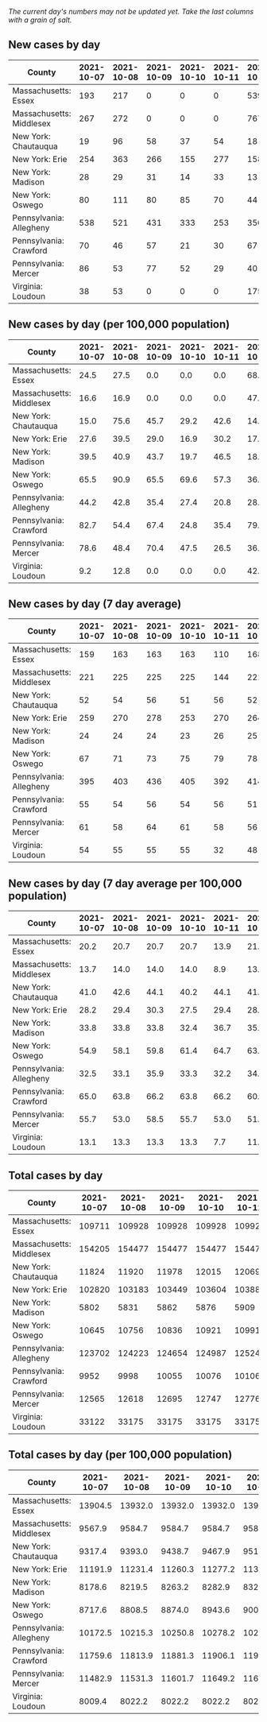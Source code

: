 _The current day's numbers may not be updated yet. Take the last columns with a grain of salt._
## New cases by day

| County | 2021-10-07 | 2021-10-08 | 2021-10-09 | 2021-10-10 | 2021-10-11 | 2021-10-12 | 2021-10-13 |
| --- | --- | --- | --- | --- | --- | --- | --- |
| Massachusetts: Essex | 193 | 217 | 0 | 0 | 0 | 539 |  |
| Massachusetts: Middlesex | 267 | 272 | 0 | 0 | 0 | 767 |  |
| New York: Chautauqua | 19 | 96 | 58 | 37 | 54 | 18 |  |
| New York: Erie | 254 | 363 | 266 | 155 | 277 | 158 |  |
| New York: Madison | 28 | 29 | 31 | 14 | 33 | 13 |  |
| New York: Oswego | 80 | 111 | 80 | 85 | 70 | 44 |  |
| Pennsylvania: Allegheny | 538 | 521 | 431 | 333 | 253 | 350 |  |
| Pennsylvania: Crawford | 70 | 46 | 57 | 21 | 30 | 67 |  |
| Pennsylvania: Mercer | 86 | 53 | 77 | 52 | 29 | 40 |  |
| Virginia: Loudoun | 38 | 53 | 0 | 0 | 0 | 175 |  |

## New cases by day (per 100,000 population)

| County | 2021-10-07 | 2021-10-08 | 2021-10-09 | 2021-10-10 | 2021-10-11 | 2021-10-12 | 2021-10-13 |
| --- | --- | --- | --- | --- | --- | --- | --- |
| Massachusetts: Essex | 24.5 | 27.5 | 0.0 | 0.0 | 0.0 | 68.3 |  |
| Massachusetts: Middlesex | 16.6 | 16.9 | 0.0 | 0.0 | 0.0 | 47.6 |  |
| New York: Chautauqua | 15.0 | 75.6 | 45.7 | 29.2 | 42.6 | 14.2 |  |
| New York: Erie | 27.6 | 39.5 | 29.0 | 16.9 | 30.2 | 17.2 |  |
| New York: Madison | 39.5 | 40.9 | 43.7 | 19.7 | 46.5 | 18.3 |  |
| New York: Oswego | 65.5 | 90.9 | 65.5 | 69.6 | 57.3 | 36.0 |  |
| Pennsylvania: Allegheny | 44.2 | 42.8 | 35.4 | 27.4 | 20.8 | 28.8 |  |
| Pennsylvania: Crawford | 82.7 | 54.4 | 67.4 | 24.8 | 35.4 | 79.2 |  |
| Pennsylvania: Mercer | 78.6 | 48.4 | 70.4 | 47.5 | 26.5 | 36.6 |  |
| Virginia: Loudoun | 9.2 | 12.8 | 0.0 | 0.0 | 0.0 | 42.3 |  |

## New cases by day (7 day average)

| County | 2021-10-07 | 2021-10-08 | 2021-10-09 | 2021-10-10 | 2021-10-11 | 2021-10-12 | 2021-10-13 |
| --- | --- | --- | --- | --- | --- | --- | --- |
| Massachusetts: Essex | 159 | 163 | 163 | 163 | 110 | 168 |  |
| Massachusetts: Middlesex | 221 | 225 | 225 | 225 | 144 | 221 |  |
| New York: Chautauqua | 52 | 54 | 56 | 51 | 56 | 52 |  |
| New York: Erie | 259 | 270 | 278 | 253 | 270 | 264 |  |
| New York: Madison | 24 | 24 | 24 | 23 | 26 | 25 |  |
| New York: Oswego | 67 | 71 | 73 | 75 | 79 | 78 |  |
| Pennsylvania: Allegheny | 395 | 403 | 436 | 405 | 392 | 414 |  |
| Pennsylvania: Crawford | 55 | 54 | 56 | 54 | 56 | 51 |  |
| Pennsylvania: Mercer | 61 | 58 | 64 | 61 | 58 | 56 |  |
| Virginia: Loudoun | 54 | 55 | 55 | 55 | 32 | 48 |  |

## New cases by day (7 day average per 100,000 population)

| County | 2021-10-07 | 2021-10-08 | 2021-10-09 | 2021-10-10 | 2021-10-11 | 2021-10-12 | 2021-10-13 |
| --- | --- | --- | --- | --- | --- | --- | --- |
| Massachusetts: Essex | 20.2 | 20.7 | 20.7 | 20.7 | 13.9 | 21.3 |  |
| Massachusetts: Middlesex | 13.7 | 14.0 | 14.0 | 14.0 | 8.9 | 13.7 |  |
| New York: Chautauqua | 41.0 | 42.6 | 44.1 | 40.2 | 44.1 | 41.0 |  |
| New York: Erie | 28.2 | 29.4 | 30.3 | 27.5 | 29.4 | 28.7 |  |
| New York: Madison | 33.8 | 33.8 | 33.8 | 32.4 | 36.7 | 35.2 |  |
| New York: Oswego | 54.9 | 58.1 | 59.8 | 61.4 | 64.7 | 63.9 |  |
| Pennsylvania: Allegheny | 32.5 | 33.1 | 35.9 | 33.3 | 32.2 | 34.0 |  |
| Pennsylvania: Crawford | 65.0 | 63.8 | 66.2 | 63.8 | 66.2 | 60.3 |  |
| Pennsylvania: Mercer | 55.7 | 53.0 | 58.5 | 55.7 | 53.0 | 51.2 |  |
| Virginia: Loudoun | 13.1 | 13.3 | 13.3 | 13.3 | 7.7 | 11.6 |  |

## Total cases by day

| County | 2021-10-07 | 2021-10-08 | 2021-10-09 | 2021-10-10 | 2021-10-11 | 2021-10-12 | 2021-10-13 |
| --- | --- | --- | --- | --- | --- | --- | --- |
| Massachusetts: Essex | 109711 | 109928 | 109928 | 109928 | 109928 | 110467 |  |
| Massachusetts: Middlesex | 154205 | 154477 | 154477 | 154477 | 154477 | 155244 |  |
| New York: Chautauqua | 11824 | 11920 | 11978 | 12015 | 12069 | 12087 |  |
| New York: Erie | 102820 | 103183 | 103449 | 103604 | 103881 | 104039 |  |
| New York: Madison | 5802 | 5831 | 5862 | 5876 | 5909 | 5922 |  |
| New York: Oswego | 10645 | 10756 | 10836 | 10921 | 10991 | 11035 |  |
| Pennsylvania: Allegheny | 123702 | 124223 | 124654 | 124987 | 125240 | 125590 |  |
| Pennsylvania: Crawford | 9952 | 9998 | 10055 | 10076 | 10106 | 10173 |  |
| Pennsylvania: Mercer | 12565 | 12618 | 12695 | 12747 | 12776 | 12816 |  |
| Virginia: Loudoun | 33122 | 33175 | 33175 | 33175 | 33175 | 33350 |  |

## Total cases by day (per 100,000 population)

| County | 2021-10-07 | 2021-10-08 | 2021-10-09 | 2021-10-10 | 2021-10-11 | 2021-10-12 | 2021-10-13 |
| --- | --- | --- | --- | --- | --- | --- | --- |
| Massachusetts: Essex | 13904.5 | 13932.0 | 13932.0 | 13932.0 | 13932.0 | 14000.3 |  |
| Massachusetts: Middlesex | 9567.9 | 9584.7 | 9584.7 | 9584.7 | 9584.7 | 9632.3 |  |
| New York: Chautauqua | 9317.4 | 9393.0 | 9438.7 | 9467.9 | 9510.4 | 9524.6 |  |
| New York: Erie | 11191.9 | 11231.4 | 11260.3 | 11277.2 | 11307.4 | 11324.6 |  |
| New York: Madison | 8178.6 | 8219.5 | 8263.2 | 8282.9 | 8329.5 | 8347.8 |  |
| New York: Oswego | 8717.6 | 8808.5 | 8874.0 | 8943.6 | 9001.0 | 9037.0 |  |
| Pennsylvania: Allegheny | 10172.5 | 10215.3 | 10250.8 | 10278.2 | 10299.0 | 10327.7 |  |
| Pennsylvania: Crawford | 11759.6 | 11813.9 | 11881.3 | 11906.1 | 11941.5 | 12020.7 |  |
| Pennsylvania: Mercer | 11482.9 | 11531.3 | 11601.7 | 11649.2 | 11675.7 | 11712.2 |  |
| Virginia: Loudoun | 8009.4 | 8022.2 | 8022.2 | 8022.2 | 8022.2 | 8064.5 |  |
